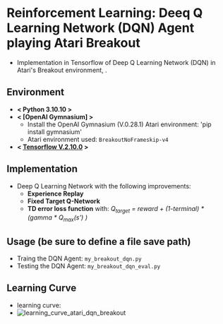 # Reinforcement Learning: Deeq Q Learning Network (DQN) Agent playing Atari Breakout

* Implementation in Tensorflow of Deep Q Learning Network (DQN) in Atari's Breakout environment, .


## Environment
* **< Python 3.10.10 >**
* **< [OpenAI Gymnasium] >**
	- Install the OpenAI Gymnasium (V.0.28.1) Atari environment:
	 'pip install gymnasium'
	- Atari environment used: `BreakoutNoFrameskip-v4`
* **< [Tensorflow V.2.10.0](https://www.tensorflow.org/) >**

## Implementation
* Deep Q Learning Network with the following improvements:
	- **Experience Replay**
	- **Fixed Target Q-Network**
	- **TD error loss function** with: *Q<sub>target</sub> = reward + (1-terminal) * (gamma * Q<sub>max</sub>(s’)
)*


## Usage (be sure to define a file save path)
* Traing the DQN Agent: `my_breakout_dqn.py`
* Testing the DQN Agent: `my_breakout_dqn_eval.py`


## Learning Curve
* learning curve:
* ![learning_curve_atari_dqn_breakout](https://github.com/EnricoBos/dqn_Atari_breakout/assets/44166692/47ed29aa-b58e-45f8-b7ad-f83f553d015c)
